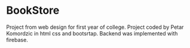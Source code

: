 # BookStore
Project from web design for first year of college. Project coded by Petar Komordzic in html css and bootsrtap. Backend was implemented with firebase.
